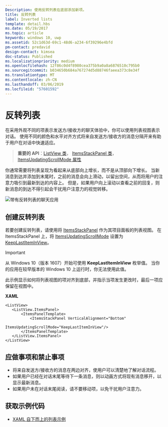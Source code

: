 ```yaml
---
Description: 使用反转列表在底部添加新项。
title: 反转列表
label: Inverted lists
template: detail.hbs
ms.date: 05/19/2017
ms.topic: article
keywords: windows 10, uwp
ms.assetid: 52c1d63d-69c1-48d6-a234-6f39296e4bfd
pm-contact: predavid
design-contact: kimsea
doc-status: Published
ms.localizationpriority: medium
ms.openlocfilehash: 12f86c0d4f8980cea375b9a0a8a6876510c795b0
ms.sourcegitcommit: b034650b684a767274d5d88746faeea373c8e34f
ms.translationtype: MT
ms.contentlocale: zh-CN
ms.lasthandoff: 03/06/2019
ms.locfileid: "57601592"
---
```

# <a name="inverted-lists"></a>反转列表

 

在采用外观不同的项表示发送方/接收方的聊天体验中，你可以使用列表视图表示对话。  使用不同的颜色和水平对齐方式将来自发送方/接收方的消息分隔开来有助于用户在对话中快速适应。

> **重要的 API**：[ListView 类](https://msdn.microsoft.com/library/windows/apps/windows.ui.xaml.controls.listview.aspx)， [ItemsStackPanel 类](https://msdn.microsoft.com/library/windows/apps/windows.ui.xaml.controls.itemsstackpanel.aspx)， [ItemsUpdatingScrollMode 属性](https://msdn.microsoft.com/library/windows/apps/windows.ui.xaml.controls.itemsstackpanel.itemsupdatingscrollmode.aspx)
 
你通常需要将列表呈现为看起来从底部向上增长，而不是从顶部向下增长。  当新消息到达并添加到末尾时，之前的消息会向上滑动，以留出空间，从而将用户的注意力吸引到最新到达的内容上。  但是，如果用户向上滚动以查看之前的回复，则新消息的到达不得引起会干扰用户注意力的视觉转移。

![带有反转列表的聊天应用](images/listview-inverted.png)

## <a name="create-an-inverted-list"></a>创建反转列表

若要创建反转列表，请使用将 [ItemsStackPanel](https://msdn.microsoft.com/library/windows/apps/windows.ui.xaml.controls.itemsstackpanel.aspx) 作为其项目面板的列表视图。 在 ItemsStackPanel 上，将 [ItemsUpdatingScrollMode](https://msdn.microsoft.com/library/windows/apps/windows.ui.xaml.controls.itemsstackpanel.itemsupdatingscrollmode.aspx) 设置为 [KeepLastItemInView](https://msdn.microsoft.com/library/windows/apps/windows.ui.xaml.controls.itemsupdatingscrollmode.aspx)。

> [!IMPORTANT]
> 从 Windows 10（版本 1607）开始可使用 **KeepLastItemInView** 枚举值。 当你的应用在较早版本的 Windows 10 上运行时，你无法使用此值。

此示例显示如何将列表视图的项对齐到底部，并指示当项发生更改时，最后一项应保留在视图中。
 
 **XAML**
 ```xaml
<ListView>
    <ListView.ItemsPanel>
        <ItemsPanelTemplate>
            <ItemsStackPanel VerticalAlignment="Bottom"
                             ItemsUpdatingScrollMode="KeepLastItemInView"/>
        </ItemsPanelTemplate>
    </ListView.ItemsPanel>
</ListView>
```

## <a name="dos-and-donts"></a>应做事项和禁止事项

- 将来自发送方/接收方的消息在两边对齐，使用户可以清楚地了解对话流程。
- 如果用户已经在对话末尾等待下一条消息，则以动画方式将现有消息移开，以显示最新消息。
- 如果用户未在对话末尾阅读，请不要移动项，以免干扰用户注意力。

## <a name="get-the-sample-code"></a>获取示例代码

- [XAML 自下而上的列表示例](https://github.com/Microsoft/Windows-universal-samples/tree/master/Samples/XamlBottomUpList)